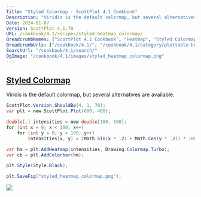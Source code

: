 ```yaml
---
Title: "Styled Colormap - ScottPlot 4.1 Cookbook"
Description: "Viridis is the default colormap, but several alternatives are available."
Date: 2024-01-07
Version: ScottPlot 4.1.70
URL: /cookbook/4.1/recipes/styled_heatmap_colormap/
BreadcrumbNames: ["ScottPlot 4.1 Cookbook", "Heatmap", "Styled Colormap"]
BreadcrumbUrls: ["/cookbook/4.1/", "/cookbook/4.1/category/plottable-heatmap", "/cookbook/4.1/recipes/styled_heatmap_colormap/"]
SearchUrl: "/cookbook/4.1/search/"
OgImage: "/cookbook/4.1/images/styled_heatmap_colormap.png"
---
```


<h2><a id='styled-colormap' href='/cookbook/4.1/recipes/styled_heatmap_colormap/'>Styled Colormap</a></h2>

Viridis is the default colormap, but several alternatives are available.

```cs
ScottPlot.Version.ShouldBe(4, 1, 70);
var plt = new ScottPlot.Plot(600, 400);

double[,] intensities = new double[100, 100];
for (int x = 0; x < 100; x++)
    for (int y = 0; y < 100; y++)
        intensities[x, y] = (Math.Sin(x * .2) + Math.Cos(y * .2)) * 100;

var hm = plt.AddHeatmap(intensities, Drawing.Colormap.Turbo);
var cb = plt.AddColorbar(hm);

plt.Style(Style.Black);

plt.SaveFig("styled_heatmap_colormap.png");
```

<img src='../../images/styled_heatmap_colormap.png' class='d-block mx-auto my-5' />


